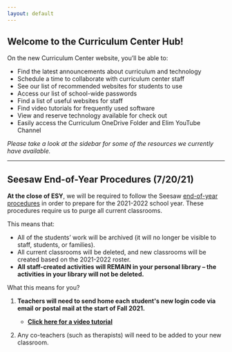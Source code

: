 ```yaml
---
layout: default
---
```


## Welcome to the Curriculum Center Hub! 

On the new Curriculum Center website, you’ll be able to:

- Find the latest announcements about curriculum and technology
- Schedule a time to collaborate with curriculum center staff
- See our list of recommended websites for students to use
- Access our list of school-wide passwords
- Find  a list of useful websites for staff
- Find video tutorials for frequently used software
- View and reserve technology available for check out
- Easily access the Curriculum OneDrive Folder and Elim YouTube Channel

_Please take a look at the sidebar for some of the resources we currently have available._


---
## Seesaw End-of-Year Procedures (7/20/21)
**At the close of ESY**, we will be required to follow the Seesaw [end-of-year procedures](https://help.seesaw.me/hc/en-us/articles/115000452783-End-of-year-guide "https://help.seesaw.me/hc/en-us/articles/115000452783-End-of-year-guide") in order to prepare for the 2021-2022 school year. These procedures require us to purge all current classrooms. 

This means that: 

-   All of the students’ work will be archived (it will no longer be visible to staff, students, or families).
-   All current classrooms will be deleted, and new classrooms will be created based on the 2021-2022 roster. 
-   **All staff-created activities will REMAIN in your personal library – the activities in your library will not be deleted.**

What this means for you?

1.  **Teachers will need to send home each student's new login code via email or postal mail at the start of Fall 2021.** 

    -   **[Click here for a video tutorial](https://youtu.be/dm8S3X5PDG4)**

3.  Any co-teachers (such as therapists) will need to be added to your new classroom.


